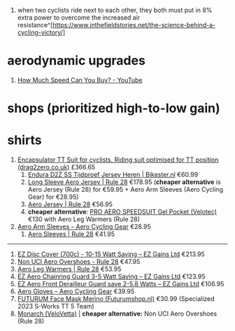 1. when two cyclists ride next to each other, they both must put in 8% extra power to overcome the increased air resistance^[https://www.inthefieldstories.net/the-science-behind-a-cycling-victory/]

# aerodynamic upgrades
1. [How Much Speed Can You Buy? - YouTube](https://www.youtube.com/watch?v=dpCe-gz_2_E)

# shops (prioritized high-to-low gain)
# shirts
1. [Encapsulator TT Suit for cyclists. Riding suit optimised for TT position (drag2zero.co.uk)](https://drag2zero.co.uk/product/encapsulator-tt-suit/?v=796834e7a283) £366.65
	1. [Endura D2Z SS Tijdproef Jersey Heren | Bikester.nl](https://www.bikester.nl/endura-d2z-ss-tijdproef-jersey-heren-M884202.html) €60.99
	2. [Long Sleeve Aero Jersey | Rule 28](https://www.rule28.com/products/long-sleeve-aero-jersey) €178.95 (**cheaper alternative** is Aero Jersey (Rule 28) for €59.95 + Aero Arm Sleeves (Aero Cycling Gear) for €28.95)
	3. [Aero Jersey | Rule 28](https://www.rule28.com/products/aero-jersey) €56.95
	4. **cheaper alternative**: [PRO AERO SPEEDSUIT Gel Pocket (Velotec)](https://www.velotec.cc/collections/mens-speedsuits/products/long-sleeve-aero-speedsuit?variant=47050627416410) €130 with Aero Leg Warmers (Rule 28)
2. [Aero Arm Sleeves – Aero Cycling Gear](https://www.aerocyclinggear.nl/products/aero-arm-sleeves) €28.95
	1. [Aero Sleeves | Rule 28](https://www.rule28.com/products/aero-sleeves) €41.95
---
1. [EZ Disc Cover (700c) - 10-15 Watt Saving – EZ Gains Ltd](https://ezgains.co.uk/products/disc-cover-700c-1) €213.95
2. [Non UCI Aero Overshoes - Rule 28](https://www.rule28.com/products/non-uci-aero-overshoes) €47.95
3. [Aero Leg Warmers | Rule 28](https://www.rule28.com/products/aero-leg-warmers) €53.95
4. [EZ Aero Chainring Guard 3-5 Watt Saving – EZ Gains Ltd](https://ezgains.co.uk/products/ez-aero-chainring-cover-1) €123.95
5. [EZ Aero Front Derailleur Guard save 2-5.8 Watts – EZ Gains Ltd](https://ezgains.co.uk/products/ez-aero-front-derailleur-guard-save-2-6-watts) €106.95
7. [Aero Gloves – Aero Cycling Gear](https://www.aerocyclinggear.nl/products/aero-gloves) €39.95
8. [FUTURUM Face Mask Merino (Futurumshop.nl)](https://www.futurumshop.nl/futurum-face-mask-merino.phtml) €30.99 (Specialized 2023 S-Works TT 5 Team)
9. [Monarch (VeloVetta)](https://www.velovetta.com/collections/cycling-shoes/products/monarch) | **cheaper alternative:** Non UCI Aero Overshoes (Rule 28)